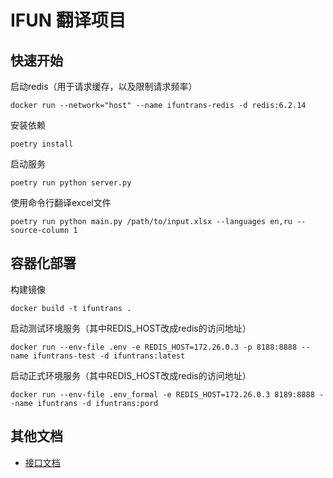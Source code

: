 # IFUN 翻译项目

## 快速开始
启动redis（用于请求缓存，以及限制请求频率）
```
docker run --network="host" --name ifuntrans-redis -d redis:6.2.14
```
安装依赖
```
poetry install
```
启动服务
```
poetry run python server.py
```
使用命令行翻译excel文件
```
poetry run python main.py /path/to/input.xlsx --languages en,ru --source-column 1
```
## 容器化部署
构建镜像
```
docker build -t ifuntrans .
```
启动测试环境服务（其中REDIS_HOST改成redis的访问地址）
```
docker run --env-file .env -e REDIS_HOST=172.26.0.3 -p 8188:8888 --name ifuntrans-test -d ifuntrans:latest
```
启动正式环境服务（其中REDIS_HOST改成redis的访问地址）
```
docker run --env-file .env_formal -e REDIS_HOST=172.26.0.3 8189:8888 --name ifuntrans -d ifuntrans:pord
```

## 其他文档
- [接口文档](docs/机翻引擎对接文档.md)
